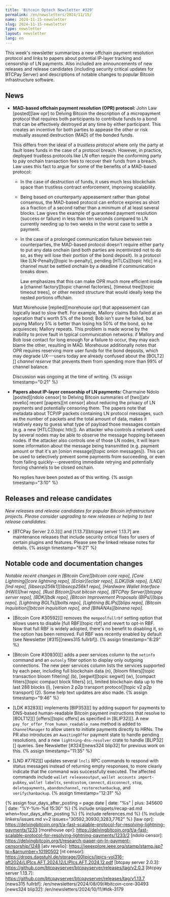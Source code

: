 ```yaml
---
title: 'Bitcoin Optech Newsletter #329'
permalink: /en/newsletters/2024/11/15/
name: 2024-11-15-newsletter
slug: 2024-11-15-newsletter
type: newsletter
layout: newsletter
lang: en
---
```

This week's newsletter summarizes a new offchain payment resolution
protocol and links to papers about potential IP-layer tracking and
censorship of LN payments.  Also included are announcements of new
releases and release candidates (including security critical updates for
BTCPay Server) and descriptions of notable changes to popular Bitcoin
infrastructure software.

## News

- **MAD-based offchain payment resolution (OPR) protocol:** John Law
  [posted][law opr] to Delving Bitcoin the description of a micropayment
  protocol that requires both participants to contribute funds to a bond
  that can be effectively destroyed at any time by either participant.
  This creates an incentive for both parties to appease the other or
  risk mutually assured destruction (MAD) of the bonded funds.

  This differs from the ideal of a _trustless protocol_ where only the
  party at fault loses funds in the case of a protocol breach.  However,
  in practice, deployed trustless protocols like LN often require the
  conforming party to pay onchain transaction fees to recover their
  funds from a breach.  Law uses this fact to argue for some of the
  benefits of a MAD-based protocol:

  - In the case of destruction of funds, it uses much less blockchain
    space than trustless contract enforcement, improving scalability.

  - Being based on counterparty appeasement rather than global
    consensus, the MAD-based protocol can enforce expiries as short as a
    fraction of a second rather than a minimum of at least several
    blocks.  Law gives the example of guaranteed payment resolution
    (success or failure) in less than ten seconds compared to LN
    currently needing up to two weeks in the worst case to settle a
    payment.

  - In the case of a prolonged communication failure between two
    counterparties, the MAD-based protocol doesn't require either party
    to put any data onchain (and both parties are incentivized not to do
    so, as they will lose their portion of the bond deposit).  In a
    protocol like [LN-Penalty][topic ln-penalty], pending [HTLCs][topic
    htlc] in a channel must be settled onchain by a deadline if
    communication breaks down.

    Law emphasizes that this can make OPR much more efficient inside a
    [channel factory][topic channel factories], [timeout tree][topic
    timeout trees], or other nested structure that would ideally keep
    the nested portions offchain.

  Matt Morehouse [replied][morehouse opr] that appeasement can logically
  lead to slow theft.  For example, Mallory claims Bob failed at an
  operation that's worth 5% of the bond; Bob isn't sure he failed, but
  paying Mallory 5% is better than losing his 50% of the bond, so he
  acquiesces; Mallory repeats.  This problem is made worse by the
  inability to prove fault in typical communication networks: if Mallory
  and Bob lose contact for long enough for a failure to occur, they may
  each blame the other, resulting in MAD.  Morehouse additionally notes
  that OPR requires reserving more user funds for the bond deposits,
  which may degrade UX---users today are already confused about the
  [BOLT2][] _channel reserve_ that prevents them from spending more than
  99% of channel balance.

  Discussion was ongoing at the time of writing. {% assign timestamp="0:21" %}

- **Papers about IP-layer censorship of LN payments:** Charmaine Ndolo
  [posted][ndolo censor] to Delving Bitcoin summaries of [two][atv
  revelio] recent [papers][nt censor] about reducing the privacy of LN
  payments and potentially censoring them.  The papers note that
  metadata about TCP/IP packets containing LN protocol messages, such as
  the number of packets and the total amount of data, makes it
  relatively easy to guess what type of payload those messages contain
  (e.g. a new [HTLC][topic htlc]).  An attacker who controls a network
  used by several nodes may be able to observe the message hopping
  between nodes.  If the attacker also controls one of those LN nodes,
  it will learn some information about the message being transmitted
  (e.g.  payment amount or that it's an [onion message][topic onion
  messages]).  This can be used to selectively prevent some payments from
  succeeding, or even from failing quickly---preventing immediate
  retrying and potentially forcing channels to be closed onchain.

  No replies have been posted as of this writing. {% assign timestamp="3:10" %}

## Releases and release candidates

_New releases and release candidates for popular Bitcoin infrastructure
projects.  Please consider upgrading to new releases or helping to test
release candidates._

- [BTCPay Server 2.0.3][] and [1.13.7][btcpay server 1.13.7] are
  maintenance releases that include security critical fixes for users of
  certain plugins and features.  Please see the linked release notes for
  details. {% assign timestamp="6:21" %}

## Notable code and documentation changes

_Notable recent changes in [Bitcoin Core][bitcoin core repo], [Core
Lightning][core lightning repo], [Eclair][eclair repo], [LDK][ldk repo],
[LND][lnd repo], [libsecp256k1][libsecp256k1 repo], [Hardware Wallet
Interface (HWI)][hwi repo], [Rust Bitcoin][rust bitcoin repo], [BTCPay
Server][btcpay server repo], [BDK][bdk repo], [Bitcoin Improvement
Proposals (BIPs)][bips repo], [Lightning BOLTs][bolts repo],
[Lightning BLIPs][blips repo], [Bitcoin Inquisition][bitcoin inquisition
repo], and [BINANAs][binana repo]._

- [Bitcoin Core #30592][] removes the `mempoolfullrbf` setting option that
  allows users to disable [full RBF][topic rbf] and revert to opt-in RBF. Now
  that full RBF is widely adopted, there's no benefit to disabling it, so the
  option has been removed. Full RBF was recently enabled by default (see
  Newsletter [#315][news315 fullrbf]). {% assign timestamp="8:29" %}

- [Bitcoin Core #30930][] adds a peer services column to the `netinfo` command
  and an `outonly` filter option to display only outgoing connections. The new
  peer services column lists the services supported by each peer, including full
  blockchain data (n), [bloom filters][topic transaction bloom filtering] (b),
  [segwit][topic segwit] (w), [compact filters][topic compact block filters]
  (c), limited blockchain data up to the last 288 blocks (l), [version 2 p2p
  transport protocol][topic v2 p2p transport] (2). Some help text updates are
  also made. {% assign timestamp="9:46" %}

- [LDK #3283][] implements [BIP353][] by adding support for payments to DNS-based
  human-readable Bitcoin payment instructions that resolve to [BOLT12][]
  [offers][topic offers] as specified in [BLIP32][]. A new
  `pay_for_offer_from_human_readable_name` method is added to `ChannelManager` to
  allow users to initiate payments directly to HRNs. The PR also introduces an
  `AwaitingOffer` payment state to handle pending resolutions, and a new
  `lightning-dns-resolver` crate to handle [BLIP32][] queries. See Newsletter
  [#324][news324 blip32] for previous work on this. {% assign timestamp="11:35" %}

- [LND #7762][] updates several `lncli` RPC commands to respond with status
  messages instead of returning empty responses, to more clearly indicate that
  the command was successfully executed. The affected commands include `wallet
  releaseoutput`, `wallet accounts import-pubkey`, `wallet labeltx`,
  `sendcustom`, `connect`, `disconnect`, `stop`, `deletepayments`,
  `abandonchannel`, `restorechanbackup`, and `verifychanbackup`. {% assign timestamp="12:31" %}

{% assign four_days_after_posting = page.date | date: "%s" | plus: 345600 | date: "%Y-%m-%d 15:30" %}
{% include snippets/recap-ad.md when=four_days_after_posting %}
{% include references.md %}
{% include linkers/issues.md v=2 issues="30592,30930,3283,7762" %}
[law opr]: https://delvingbitcoin.org/t/a-fast-scalable-protocol-for-resolving-lightning-payments/1233
[morehouse opr]: https://delvingbitcoin.org/t/a-fast-scalable-protocol-for-resolving-lightning-payments/1233/2
[ndolo censor]: https://delvingbitcoin.org/t/research-paper-on-ln-payment-censorship/1248
[atv revelio]: https://ieeexplore.ieee.org/stamp/stamp.jsp?tp=&arnumber=10190502
[nt censor]: https://drops.dagstuhl.de/storage/00lipics/lipics-vol316-aft2024/LIPIcs.AFT.2024.12/LIPIcs.AFT.2024.12.pdf
[btcpay server 2.0.3]: https://github.com/btcpayserver/btcpayserver/releases/tag/v2.0.3
[btcpay server 1.13.7]: https://github.com/btcpayserver/btcpayserver/releases/tag/v1.13.7
[news315 fullrbf]: /en/newsletters/2024/08/09/#bitcoin-core-30493
[news324 blip32]: /en/newsletters/2024/10/11/#ldk-3179
